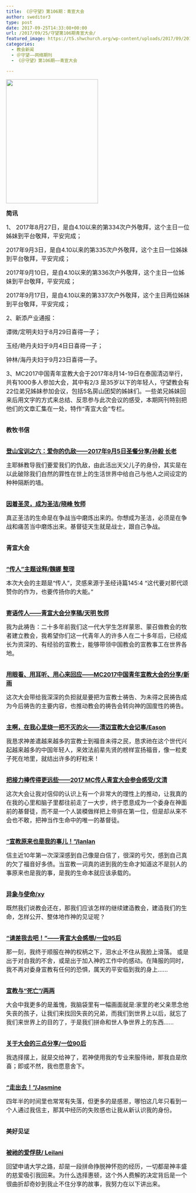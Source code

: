 ```yaml
---
title: 《＠守望》第106期：青宣大会
author: sweditor3
type: post
date: 2017-09-25T14:33:08+00:00
url: /2017/09/25/守望第106期青宣大会/
featured_image: https://t5.shwchurch.org/wp-content/uploads/2017/09/201709270-556x288.jpg
categories:
  - 教会新闻
  - ＠守望——网络期刊
  - 《＠守望》第106期——青宣大会

---
```

<img class="aligncenter wp-image-15973" src="http://t5.shwchurch.org/wp-content/uploads/2017/09/20170927.jpg" alt="" width="252" height="339" />

<span style="font-size: 12pt;"><strong>简讯</strong></span>

<span style="font-size: 12pt;">1、 2017年8月27日，是自4.10以来的第334次户外敬拜，这个主日一位姊妹到平台敬拜，平安完成；</span>
  
 <span style="font-size: 12pt;">2017年9月3日，是自4.10以来的第335次户外敬拜，这个主日一位姊妹到平台敬拜，平安完成；</span>
  
 <span style="font-size: 12pt;">2017年9月10日，是自4.10以来的第336次户外敬拜，这个主日一位姊妹到平台敬拜，平安完成；</span>
  
 <span style="font-size: 12pt;">2017年9月17日，是自4.10以来的第337次户外敬拜，这个主日两位姊妹到平台敬拜，平安完成；</span>

<span style="font-size: 12pt;">2、新添产业通报：</span>
  
 <span style="font-size: 12pt;">谭微/定明夫妇于8月29日喜得一子；</span>
  
 <span style="font-size: 12pt;">玉经/艳丹夫妇于9月4日日喜得一子；</span>
  
 <span style="font-size: 12pt;">钟林/海丹夫妇于9月23日喜得一子。</span>

<span style="font-size: 12pt;">3、MC2017中国青年宣教大会于2017年8月14-19日在泰国清迈举行，共有1000多人参加大会，其中有2/3 是35岁以下的年轻人，守望教会有22位弟兄姊妹参加会议，包括5名房山团契的姊妹们。一些弟兄姊妹回来后用文字的方式来总结、反思参与此次会议的感受，本期网刊特别把他们的文章汇集在一处，特作“青宣大会”专栏。</span>

<span style="font-size: 12pt;"><strong><br /> 教牧书信</strong></span>

<span style="font-size: 12pt;"><a href="/2017/09/25/登山宝训讲道之六爱你们的仇敌/"><strong><br /> 登山宝训之六：爱你的仇敌——2017年9月5日圣餐分享/孙毅 长老</strong></a></span>

<span style="font-size: 12pt;">主耶稣教导我们要爱我们的仇敌，由此活出天父儿子的身份，其实是在以此破除我们自然的罪性在世上的生活世界中给自己与他人之间设定的种种隔断的墙。</span>

<span style="font-size: 12pt;"><a href="/2017/09/25/因着圣灵成为圣洁/"><strong><br /> 因着圣灵，成为圣洁/晓峰 牧师</strong></a></span>

<span style="font-size: 12pt;">真正圣洁的生命是在争战当中磨炼出来的。你想成为圣洁，必须是在争战和痛苦当中磨炼出来。基督徒天生就是战士，跟自己争战。</span>

<span style="font-size: 12pt;"><strong><br /> 青宣大会</strong></span>

<span style="font-size: 12pt;"><a href="/2017/09/25/传人heirs主题诠释/"><strong><br /> “传人”主题诠释/魏娜 整理</strong></a></span>

<span style="font-size: 12pt;">本次大会的主题是“传人”，灵感来源于圣经诗篇145:4 “这代要对那代颂赞你的作为，也要传扬你的大能。”</span>

<span style="font-size: 12pt;"><a href="/2017/09/25/寄语传人青宣大会分享稿/"><strong><br /> 寄语传人——青宣大会分享稿/天明 牧师</strong></a></span>

<span style="font-size: 12pt;">我为此祷告：二十多年前我们这一代大学生怎样蒙恩、蒙召做教会的牧者建立教会，我希望你们这一代青年人的许多人在二十多年后，已经成长为资深的、有经验的宣教士，能够带领中国教会的宣教事工在世界各地。</span>

[<span style="font-size: 12pt;"><strong><br /> 用眼看、用耳听、用心来回应——MC2017中国青年宣教大会的分享</strong></span><span style="font-size: 12pt;"><strong>/新雨</strong></span>][1]

<span style="font-size: 12pt;">这次大会带给我深深的负担就是要把为宣教士祷告、为未得之民祷告成为今后祷告的主要内容，也推动教会的祷告会转向神的国度性的祷告。</span>

<span style="font-size: 12pt;"><a href="/2017/09/25/主啊在我心里烧一把不灭的火清迈宣教大会/"><strong><br /> 主啊，在我心里烧一把不灭的火——清迈宣教大会记事/Eason</strong></a></span>

<span style="font-size: 12pt;">我恳求神差遣越来越多的宣教士到福音未得之民，恳求祂在这个世代兴起越来越多的中国年轻人，来效法前辈先贤的榜样宣扬福音，像一粒麦子死在地里，就结出许多的籽粒来！</span>

<span style="font-size: 12pt;"><a href="/2017/09/25/把接力棒传得更远些2017mc传人青宣大会参会感受/"><strong><br /> 把接力棒传得更远些——2017 MC传人青宣大会参会感受/文清</strong></a></span>

<span style="font-size: 12pt;">这次大会让我对信仰的认识上有一个非常大的理性上的推动，让我真的在我的心里和脑子里都往前走了一大步，终于愿意成为一个委身在神面前的基督徒，而不是一个人装模做样把上帝排在第一位，但是却从来不会也不敢，把神当作生命中的唯一的基督徒。</span>

<span style="font-size: 12pt;"><a href="/2017/09/25/宣教原来也是我的事儿/"><strong><br /> “宣教原来也是我的事儿！”/lanlan</strong></a></span>

<span style="font-size: 12pt;">信主近10年第一次深深感到自己像是白信了，很深的亏欠，感到自己真的欠了福音好多债。当宣教一词真的进到我的生命才知道这不是别人的事原来也是我的事，是我的生命本就应该承载的。</span>

<span style="font-size: 12pt;"><a href="/2017/09/25/异象与使命/"><strong><br /> 异象与使命/xy</strong></a></span>

<span style="font-size: 12pt;">既然我们说教会还在，那我们应该怎样的继续建造教会，建造我们的生命，怎样公开、整体地作神的见证呢？</span>

<span style="font-size: 12pt;"><a href="/2017/09/25/请差我去吧青宣大会感想/"><strong><br /> “请差我去吧！”——青宣大会感想/一位95后</strong></a></span>

<span style="font-size: 12pt;">那一刻，我终于顺服在神的权柄之下，泪水止不住从我脸上滑落。 或是出于对自我的不舍，或是出于加入神的工作中的感动。在降服的同时，我不再对委身宣教有任何的恐惧，属天的平安临到我的身上……</span>

<span style="font-size: 12pt;"><a href="/2017/09/25/宣教与死亡/"><strong><br /> 宣教与“死亡”/两两</strong></a></span>

<span style="font-size: 12pt;">大会中我更多的是羞愧，我脑袋里有一幅画面就是:家里的老父亲思念他失丧的孩子，让我们来找回失丧的兄弟，而我们到世界上以后，就忘了我们来世界上的目的了，于是我们拼命和世人争世界上的东西……</span>

<span style="font-size: 12pt;"><a href="/2017/09/25/关于大会的三点分享/"><strong><br /> 关于大会的三点分享/一位90后</strong></a></span>

<span style="font-size: 12pt;">我选择摆上，就是交给神了，若神使用我的专业来服侍祂，那我自是欣喜；即或不然，我也愿意舍下。</span>

<span style="font-size: 12pt;"><a href="/2017/09/25/走出去/"><strong><br /> “走出去！”/Jasmine</strong></a></span>

<span style="font-size: 12pt;">四年半的时间里也常常有失落，但更多的是感恩，哪怕这几年只看到一个人通过我信主，那其中经历的失败感也让我从新认识我的身份。</span>

<span style="font-size: 12pt;"><strong><br /> 美好见证</strong></span>

<span style="font-size: 12pt;"><a href="/2017/09/25/15934/"><strong><br /> 被祂的爱俘获/ Leilani</strong></a></span>

<span style="font-size: 12pt;">回望申请大学之路，却是一段拼命挣脱神怀抱的经历，一切都是神丰盛的慈爱吸引我回来。为什么选择惠顿，这个外人费解的决定背后是一个很曲折却奇妙到我止不住分享的故事，我努力在以下讲出来。</span>

&nbsp;

&nbsp;

&nbsp;

&nbsp;

 [1]: /2017/09/25/用眼看用耳听用心来回应参加清迈mc2017中国/